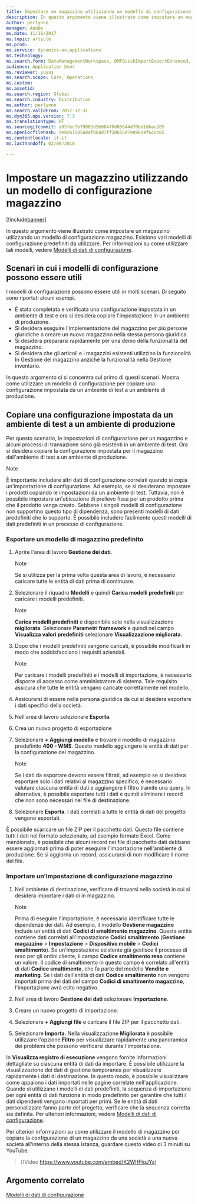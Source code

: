 ```yaml
---
title: Impostare un magazzino utilizzando un modello di configurazione magazzino
description: In questo argomento viene illustrato come impostare un magazzino utilizzando un modello di configurazione magazzino.
author: perlynne
manager: AnnBe
ms.date: 11/16/2017
ms.topic: article
ms.prod: 
ms.service: dynamics-ax-applications
ms.technology: 
ms.search.form: DataManagementWorkspace, DMFQuickImportExportEnhanced, DMFDefinitionGroupTemplate, DMFEntityTemplateDefinitionLoadDialog
audience: Application User
ms.reviewer: yuyus
ms.search.scope: Core, Operations
ms.custom: 
ms.assetid: 
ms.search.region: Global
ms.search.industry: Distribution
ms.author: perlynne
ms.search.validFrom: 2017-12-31
ms.dyn365.ops.version: 7.3
ms.translationtype: HT
ms.sourcegitcommit: a05fec7b79003d5b98470d85644d70bd1dbac285
ms.openlocfilehash: 9e0c61505a8af864d7ff38655e7e896c4f6ccb65
ms.contentlocale: it-it
ms.lasthandoff: 02/06/2018

---
```


# <a name="set-up-a-warehouse-by-using-a-warehouse-configuration-template"></a>Impostare un magazzino utilizzando un modello di configurazione magazzino

[!include[banner](../includes/banner.md)]

In questo argomento viene illustrato come impostare un magazzino utilizzando un modello di configurazione magazzino. Esistono vari modelli di configurazione predefiniti da utilizzare. Per informazioni su come utilizzare tali modelli, vedere [Modelli di dati di configurazione](../../dev-itpro/data-entities/configuration-data-templates.md).

## <a name="scenarios-where-configuration-templates-can-be-helpful"></a>Scenari in cui i modelli di configurazione possono essere utili

I modelli di configurazione possono essere utili in molti scenari. Di seguito sono riportati alcuni esempi.

- È stata completata e verificata una configurazione impostata in un ambiente di test e ora si desidera copiare l'impostazione in un ambiente di produzione.
- Si desidera eseguire l'implementazione del magazzino per più persone giuridiche o creare un nuovo magazzino nella stessa persona giuridica.
- Si desidera prepararsi rapidamente per una demo della funzionalità del magazzino.
- Si desidera che gli articoli e i magazzini esistenti utilizzino la funzionalità In Gestione del magazzino anziché la funzionalità nella Gestione inventario.

In questo argomento ci si concentra sul primo di questi scenari. Mostra come utilizzare un modello di configurazione per copiare una configurazione impostata da un ambiente di test a un ambiente di produzione.

## <a name="copy-a-configuration-setup-from-a-test-environment-to-a-production-environment"></a>Copiare una configurazione impostata da un ambiente di test a un ambiente di produzione

Per questo scenario, le impostazioni di configurazione per un magazzino e alcuni processi di transazione sono già esistenti in un ambiente di test. Ora si desidera copiare la configurazione impostata per il magazzino dall'ambiente di test a un ambiente di produzione.

> [!NOTE]
> È importante includere altri dati di configurazione correlati quando si copia un'impostazione di configurazione. Ad esempio, se si desiderano impostare i prodotti copiando le impostazioni da un ambiente di test. Tuttavia, non è possibile impostare un'ubicazione di prelievo fissa per un prodotto prima che il prodotto venga creato. Sebbene i singoli modelli di configurazione non supportino questo tipo di dipendenza, sono presenti modelli di dati predefiniti che lo supporto. È possibile includere facilmente questi modelli di dati predefiniti in un processo di configurazione.

### <a name="export-a-default-warehouse-template"></a>Esportare un modello di magazzino predefinito 

1. Aprire l'area di lavoro **Gestione dei dati**.

    > [!NOTE]
    > Se si utilizza per la prima volta questa area di lavoro, è necessario caricare tutte le entità di dati prima di continuare.

2. Selezionare il riquadro **Modelli** e quindi **Carica modelli predefiniti** per caricare i modelli predefiniti.

    > [!NOTE]
    > **Carica modelli predefiniti** è disponibile solo nella visualizzazione **migliorata**. Selezionare **Parametri framework** e quindi nel campo **Visualizza valori predefiniti** selezionare **Visualizzazione migliorata**.

3. Dopo che i modelli predefiniti vengono caricati, è possibile modificarli in modo che soddisfacciano i requisiti aziendali.

    > [!NOTE]
    > Per caricare i modelli predefiniti e i modelli di importazione, è necessario disporre di accesso come amministratore di sistema. Tale requisito assicura che tutte le entità vengano caricate correttamente nel modello.

4. Assicurarsi di essere nella persona giuridica da cui si desidera esportare i dati specifici della società.
5. Nell'area di lavoro selezionare **Esporta**.
6. Crea un nuovo progetto di esportazione
7. Selezionare **+ Aggiungi modello** e trovare il modello di magazzino predefinito **400 - WMS**. Questo modello aggiungere le entità di dati per la configurazione del magazzino.

    > [!NOTE]
    > Se i dati da esportare devono essere filtrati, ad esempio se si desidera esportare solo i dati relativi al magazzino specifico, è necessario valutare ciascuna entità di dati e aggiungere il filtro tramite una query. In alternativa, è possibile esportare tutti i dati e quindi eliminare i record che non sono necessari nei file di destinazione.

8. Selezionare **Esporta**. I dati correlati a tutte le entità di dati del progetto vengono esportati.

È possibile scaricare un file ZIP per il pacchetto dati. Questo file contiene tutti i dati nel formato selezionato, ad esempio formato Excel. Come menzionato, è possibile che alcuni record nei file di pacchetto dati debbano essere aggiornati prima di poter eseguire l'importazione nell'ambiente di produzione. Se si aggiorna un record, assicurarsi di non modificare il nome del file.

### <a name="import-a-warehouse-configuration-setup"></a>Importare un'impostazione di configurazione magazzino

1. Nell'ambiente di destinazione, verificare di trovarsi nella società in cui si desidera importare i dati di in magazzino.

    > [!NOTE]
    > Prima di eseguire l'importazione, è necessario identificare tutte le dipendenze dei dati. Ad esempio, il modello **Gestione magazzino** include un'entità di dati **Codici di smaltimento magazzino**. Questa entità contiene dati correlati all'impostazione **Codici smaltimento** (**Gestione magazzino** > **Impostazione** > **Dispositivo mobile** > **Codici smaltimento**). Se un'impostazione esistente già gestisce il processo di reso per gli ordini cliente, il campo **Codice smaltimento reso** contiene un valore. Il codice di smaltimento in questo campo è correlato all'entità di dati **Codice smaltimento**, che fa parte del modello **Vendite e marketing**. Se i dati dell'entità di dati **Codice smaltimento** non vengono importati prima dei dati del campo **Codici di smaltimento magazzino**, l'importazione avrà esito negativo.

2. Nell'area di lavoro **Gestione dei dati** selezionare **Importazione**.
3. Creare un nuovo progetto di importazione.
4. Selezionare **+ Aggiungi file** e caricare il file ZIP per il pacchetto dati.
5. Selezionare **Importa**. Nella visualizzazione **Migliorata** è possibile utilizzare l'opzione **Filtro** per visualizzare rapidamente una panoramica dei problemi che possono verificarsi durante l'importazione.

In **Visualizza registro di esecuzione** vengono fornite informazioni dettagliate su ciascuna entità di dati da importare. È possibile utilizzare la visualizzazione dei dati di gestione temporanea per visualizzare rapidamente i dati di destinazione. In questo modo, è possibile visualizzare come appaiono i dati importati nelle pagine correlate nell'applicazione. Quando si utilizzano i modelli di dati predefiniti, la sequenza di importazione per ogni entità di dati funziona in modo predefinito per garantire che tutti i dati dipendenti vengano importati per primi. Se le entità di dati personalizzate fanno parte del progetto, verificare che la sequenza corretta sia definita. Per ulteriori informazioni, vedere [Modelli di dati di configurazione](../../dev-itpro/data-entities/configuration-data-templates.md).

Per ulteriori informazioni su come utilizzare il modello di magazzino per copiare la configurazione di un magazzino da una società a una nuova società all'interno della stessa istanza, guardare questo video di 3 minuti su YouTube.

> [!Video https://www.youtube.com/embed/K2WIfFlqJYs]


## <a name="related-topic"></a>Argomento correlato

[Modelli di dati di configurazione](../../dev-itpro/data-entities/configuration-data-templates.md)

